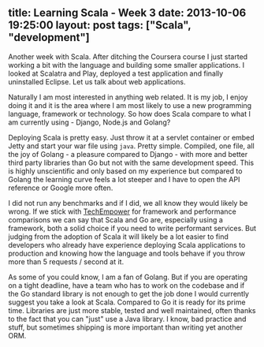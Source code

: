 title: Learning Scala - Week 3
date: 2013-10-06 19:25:00
layout: post
tags: ["Scala", "development"]
---
Another week with Scala. After ditching the Coursera course I just started working a bit with the language and building some smaller applications. I looked at Scalatra and Play, deployed a test application and finally uninstalled Eclipse. Let us talk about web applications.
<!--MORE-->

Naturally I am most interested in anything web related. It is my job, I enjoy doing it and it is the area where I am most likely to use a new programming language, framework or technology. So how does Scala compare to what I am currently using - Django, Node.js and Golang?

Deploying Scala is pretty easy. Just throw it at a servlet container or embed Jetty and start your war file using `java`. Pretty simple. Compiled, one file, all the joy of Golang - a pleasure compared to Django - with more and better third party libraries than Go but not with the same development speed. This is highly unscientific and only based on my experience but compared to Golang the learning curve feels a lot steeper and I have to open the API reference or Google more often.

I did not run any benchmarks and if I did, we all know they would likely be wrong. If we stick with [TechEmpower][1] for framework and performance comparisons we can say that Scala and Go are, especially using a framework, both a solid choice if you need to write performant services. But judging from the adoption of Scala it will likely be a lot easier to find developers who already have experience deploying Scala applications to production and knowing how the language and tools behave if you throw more than 5 requests / second at it.

As some of you could know, I am a fan of Golang. But if you are operating on a tight deadline, have a team who has to work on the codebase and if the Go standard library is not enough to get the job done I would currently suggest you take a look at Scala. Compared to Go it is ready for its prime time. Libraries are just more stable, tested and well maintained, often thanks to the fact that you can "just" use a Java library. I know, bad practice and stuff, but sometimes shipping is more important than writing yet another ORM.

[1]: http://www.techempower.com/benchmarks/#section=data-r6&hw=i7&test=db&f=2niog-8vn0g0-0